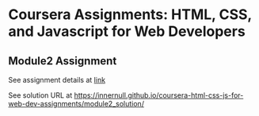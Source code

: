 # Coursera Assignments: HTML, CSS, and Javascript for Web Developers
## Module2 Assignment
See assignment details at [link](https://github.com/jhu-ep-coursera/fullstack-course4/blob/master/assignments/assignment2/Assignment-2.md)
  
See solution URL at https://innernull.github.io/coursera-html-css-js-for-web-dev-assignments/module2_solution/
